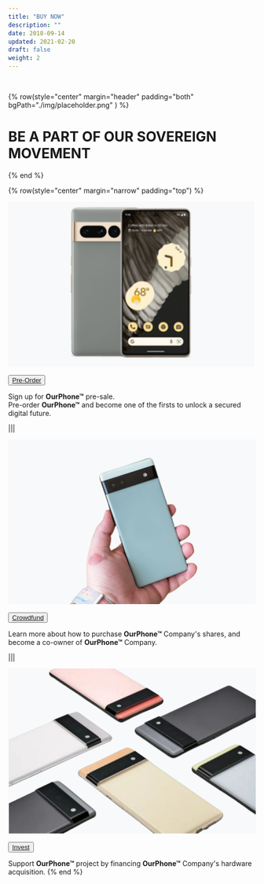 ```yaml
---
title: "BUY NOW"
description: ""
date: 2018-09-14
updated: 2021-02-20
draft: false
weight: 2
---
```


<br>

<!-- section 1 (co-found) -->

{% row(style="center" margin="header" padding="both" bgPath="./img/placeholder.png" ) %}

# BE A PART OF OUR SOVEREIGN MOVEMENT

{% end %}

{% row(style="center" margin="narrow" padding="top") %}

![image](./img/phone1.png)

<button>[Pre-Order](/)</button>

Sign up for **OurPhone&trade;** pre-sale. <br> Pre-order **OurPhone&trade;** and become one of the firsts to unlock a secured digital future.

|||

![image](./img/crowdfund1.png)

<button>[Crowdfund](/)</button>

Learn more about how to purchase **OurPhone&trade;** Company's shares, and become a co-owner of **OurPhone&trade;** Company.

|||

![image](./img/invest.png)

<button>[Invest](/)</button>

Support **OurPhone&trade;** project by financing **OurPhone&trade;** Company's hardware acquisition.
{% end %}